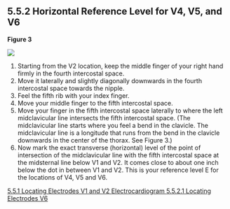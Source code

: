 ## 5.5.2 Horizontal Reference Level for V4, V5, and V6

**Figure 3**

<div class="center">
  <img src=":images_path:/ecg-03.png">
</div>

1. Starting from the V2 location, keep the middle finger of your right hand firmly in the fourth
intercostal space.
2. Move it laterally and slightly diagonally downwards in the fourth intercostal
space towards the nipple.
3. Feel the fifth rib with your index finger.
4. Move your middle finger to the fifth intercostal space.
5. Move your finger in the fifth intercostal space laterally to where the
left midclavicular line intersects the fifth intercostal space. (The midclavicular line starts where
you feel a bend in the clavicle. The midclavicular line is a longitude that runs from the bend in
the clavicle downwards in the center of the thorax. See Figure 3.)
6. Now mark the exact transverse (horizontal) level of the point of intersection of the midclavicular line with the fifth
intercostal space at the midsternal line below V1 and V2. It comes close to about one inch below the dot in between V1 and V2. This is your reference level E for the locations of V4, V5 and V6.


<div class="center">
<div class="btn-group">
  <a href=":pages_path:/manuals/ecg/5-05-01-locating-v1-v2.md" class="btn btn-default">
    <span class="glyphicon glyphicon-chevron-left"></span>
    5.5.1 Locating Electrodes V1 and V2
  </a>

  <a href=":pages_path:/manuals/ecg" class="btn btn-default">
    <span class="glyphicon glyphicon-chevron-up"></span>
    Electrocardiogram
  </a>

  <a href=":pages_path:/manuals/ecg/5-05-02-01-locating-v6.md" class="btn btn-success">
    5.5.2.1 Locating Electrodes V6
    <span class="glyphicon glyphicon-chevron-right"></span>
  </a>
</div>
</div>
